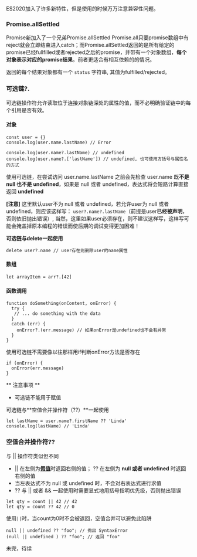 ES2020加入了许多新特性，但是使用的时候万万注意兼容性问题。

### Promise.allSettled
Promise新加入了一个兄弟Promise.allSettled
Promise.all只要promise数组中有reject就会立即结束进入catch；而Promise.allSettled返回的是所有给定的promise已经fullfilled或者rejected之后的promise，并带有一个对象数组，**每个对象表示对应的promise结果**。前者更适合有相互依赖的的情况。

返回的每个结果对象都有一个 `status` 字符串, 其值为fulfilled/rejected。

### 可选链?.
可选链操作符允许读取位于连接对象链深处的属性的值，而不必明确验证链中的每个引用是否有效。

#### 对象
```
const user = {}
console.log(user.name.lastName) // Error

console.log(user.name?.lastName) // undefined
console.log(user.name?.['lastName']) // undefined, 也可使用方括号与属性名的方式
```
使用可选链，在尝试访问 user.name.lastName 之前会先检查 user.name 既**不是 null 也不是 undefined**，如果是 null 或者 undefined，表达式将会短路计算直接返回 **undefined**

**[注意]** 这里默认user不为 null 或者 undefined，若允许user为 null 或者 undefined，则应该这样写：
`user?.name?.lastName`（前提是user**已经被声明**，否则依旧抛出错误）, 当然，这里如果user必须存在，则不建议这样写，这样写可能会掩盖掉原本编程的错误而使后期的调试变得更加困难！

**可选链与delete一起使用**

```
delete user?.name // user存在则删除user的name属性
```

#### 数组
```
let arrayItem = arr?.[42]
```

#### 函数调用
```
function doSomething(onContent, onError) {
  try {
   // ... do something with the data
  }
  catch (err) {
    onError?.(err.message) // 如果onError是undefined也不会有异常
  }
}
```
使用可选链不需要像以往那样用if判断onError方法是否存在
```
if (onError) {
  onError(err.message)
}
```


** 注意事项 **
- 可选链不能用于赋值

可选链与**空值合并操作符（??）**一起使用
```
let lastName = user.name?.firstName ?? 'Linda'
console.log(lastName) // 'Linda'
```

### 空值合并操作符??
与 || 操作符类似但不同
- || 在左侧为[**假值**](https://developer.mozilla.org/zh-CN/docs/Glossary/Falsy)时返回右侧的值； ?? 在左侧为 **null 或者 undefined** 时返回右侧的值
- 当左表达式不为 null 或 undefined 时，不会对右表达式进行求值
- ?? 与 || 或者 && 一起使用时需要显式地用括号指明优先级，否则抛出错误

```
let qty = count || 42 // 42
let qty = count ?? 42 // 0
```

使用`||`时，当count为0时不会被返回，空值合并可以避免此陷阱

```
null || undefined ?? "foo"; // 抛出 SyntaxError
(null || undefined ) ?? "foo"; // 返回 "foo"
```

未完，待续